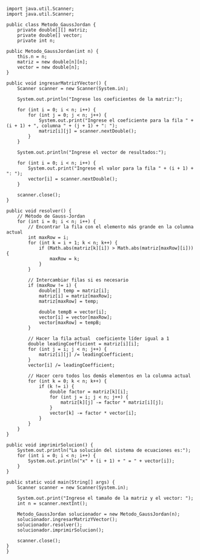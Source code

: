 

    import java.util.Scanner;
    import java.util.Scanner;
    
    public class Metodo_GaussJordan {
        private double[][] matriz;
        private double[] vector;
        private int n;

    public Metodo_GaussJordan(int n) {
        this.n = n;
        matriz = new double[n][n];
        vector = new double[n];
    }

    public void ingresarMatrizYVector() {
        Scanner scanner = new Scanner(System.in);

        System.out.println("Ingrese los coeficientes de la matriz:");

        for (int i = 0; i < n; i++) {
            for (int j = 0; j < n; j++) {
                System.out.print("Ingrese el coeficiente para la fila " + (i + 1) + ", columna " + (j + 1) + ": ");
                matriz[i][j] = scanner.nextDouble();
            }
        }

        System.out.println("Ingrese el vector de resultados:");

        for (int i = 0; i < n; i++) {
            System.out.print("Ingrese el valor para la fila " + (i + 1) + ": ");
            vector[i] = scanner.nextDouble();
        }

        scanner.close();
    }

    public void resolver() {
        // Método de Gauss-Jordan
        for (int i = 0; i < n; i++) {
            // Encontrar la fila con el elemento más grande en la columna actual
            int maxRow = i;
            for (int k = i + 1; k < n; k++) {
                if (Math.abs(matriz[k][i]) > Math.abs(matriz[maxRow][i])) {
                    maxRow = k;
                }
            }
            
            // Intercambiar filas si es necesario
            if (maxRow != i) {
                double[] temp = matriz[i];
                matriz[i] = matriz[maxRow];
                matriz[maxRow] = temp;

                double tempB = vector[i];
                vector[i] = vector[maxRow];
                vector[maxRow] = tempB;
            }

            // Hacer la fila actual  coeficiente líder igual a 1
            double leadingCoefficient = matriz[i][i];
            for (int j = i; j < n; j++) {
                matriz[i][j] /= leadingCoefficient;
            }
            vector[i] /= leadingCoefficient;

            // Hacer cero todos los demás elementos en la columna actual
            for (int k = 0; k < n; k++) {
                if (k != i) {
                    double factor = matriz[k][i];
                    for (int j = i; j < n; j++) {
                        matriz[k][j] -= factor * matriz[i][j];
                    }
                    vector[k] -= factor * vector[i];
                }
            }
        }
    }

    public void imprimirSolucion() {
        System.out.println("La solución del sistema de ecuaciones es:");
        for (int i = 0; i < n; i++) {
            System.out.println("x" + (i + 1) + " = " + vector[i]);
        }
    }

    public static void main(String[] args) {
        Scanner scanner = new Scanner(System.in);

        System.out.print("Ingrese el tamaño de la matriz y el vector: ");
        int n = scanner.nextInt();

        Metodo_GaussJordan solucionador = new Metodo_GaussJordan(n);
        solucionador.ingresarMatrizYVector();
        solucionador.resolver();
        solucionador.imprimirSolucion();

        scanner.close();
    }
    }
